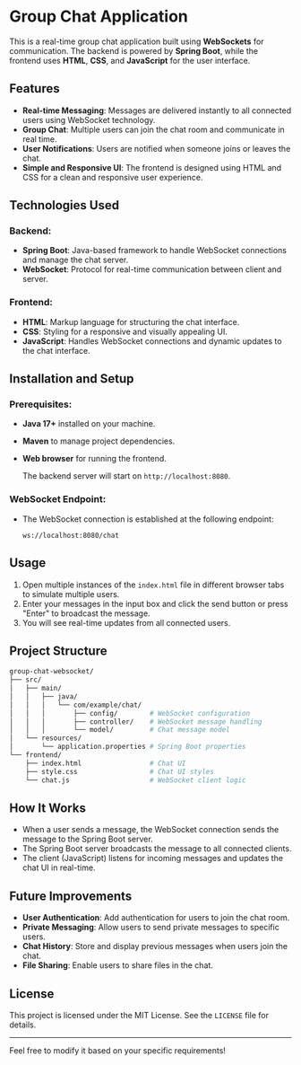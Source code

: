 
# Group Chat Application

This is a real-time group chat application built using **WebSockets** for communication. The backend is powered by **Spring Boot**, while the frontend uses **HTML**, **CSS**, and **JavaScript** for the user interface.

## Features

- **Real-time Messaging**: Messages are delivered instantly to all connected users using WebSocket technology.
- **Group Chat**: Multiple users can join the chat room and communicate in real time.
- **User Notifications**: Users are notified when someone joins or leaves the chat.
- **Simple and Responsive UI**: The frontend is designed using HTML and CSS for a clean and responsive user experience.

## Technologies Used

### Backend:
- **Spring Boot**: Java-based framework to handle WebSocket connections and manage the chat server.
- **WebSocket**: Protocol for real-time communication between client and server.

### Frontend:
- **HTML**: Markup language for structuring the chat interface.
- **CSS**: Styling for a responsive and visually appealing UI.
- **JavaScript**: Handles WebSocket connections and dynamic updates to the chat interface.

## Installation and Setup

### Prerequisites:
- **Java 17+** installed on your machine.
- **Maven** to manage project dependencies.
- **Web browser** for running the frontend.

   The backend server will start on `http://localhost:8080`.

### WebSocket Endpoint:
- The WebSocket connection is established at the following endpoint:
  ```
  ws://localhost:8080/chat
  ```

## Usage

1. Open multiple instances of the `index.html` file in different browser tabs to simulate multiple users.
2. Enter your messages in the input box and click the send button or press "Enter" to broadcast the message.
3. You will see real-time updates from all connected users.

## Project Structure

```bash
group-chat-websocket/
├── src/
│   ├── main/
│   │   ├── java/
│   │   │   └── com/example/chat/
│   │   │       ├── config/        # WebSocket configuration
│   │   │       ├── controller/    # WebSocket message handling
│   │   │       └── model/         # Chat message model
│   └── resources/
│       └── application.properties # Spring Boot properties
└── frontend/
    ├── index.html                 # Chat UI
    ├── style.css                  # Chat UI styles
    └── chat.js                    # WebSocket client logic
```

## How It Works

- When a user sends a message, the WebSocket connection sends the message to the Spring Boot server.
- The Spring Boot server broadcasts the message to all connected clients.
- The client (JavaScript) listens for incoming messages and updates the chat UI in real-time.

## Future Improvements

- **User Authentication**: Add authentication for users to join the chat room.
- **Private Messaging**: Allow users to send private messages to specific users.
- **Chat History**: Store and display previous messages when users join the chat.
- **File Sharing**: Enable users to share files in the chat.

## License

This project is licensed under the MIT License. See the `LICENSE` file for details.

---

Feel free to modify it based on your specific requirements!
